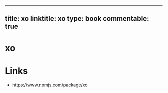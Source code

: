 
---
title: xo
linktitle: xo
type: book
commentable: true
---

# xo

# Links

- https://www.npmjs.com/package/xo

    